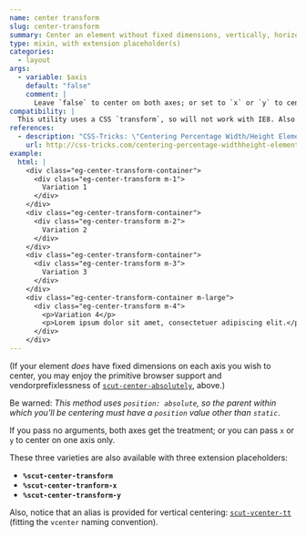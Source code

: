 ```yaml
---
name: center transform
slug: center-transform
summary: Center an element without fixed dimensions, vertically, horizontally, or both ways, via CSS `transform`.
type: mixin, with extension placeholder(s)
categories:
  - layout
args:
  - variable: $axis
    default: "false"
    comment: |
      Leave `false` to center on both axes; or set to `x` or `y` to center on one axis only.
compatibility: |
  This utility uses a CSS `transform`, so will not work with IE8. Also note that `transform` requires vendor prefixes, which are included in the utility.
references:
  - description: "CSS-Tricks: \"Centering Percentage Width/Height Elements\""
    url: http://css-tricks.com/centering-percentage-widthheight-elements/
example:
  html: |
    <div class="eg-center-transform-container">
      <div class="eg-center-transform m-1">
        Variation 1
      </div>
    </div>
    <div class="eg-center-transform-container">
      <div class="eg-center-transform m-2">
        Variation 2
      </div>
    </div>
    <div class="eg-center-transform-container">
      <div class="eg-center-transform m-3">
        Variation 3
      </div>
    </div>
    <div class="eg-center-transform-container m-large">
      <div class="eg-center-transform m-4">
        <p>Variation 4</p>
        <p>Lorem ipsum dolor sit amet, consectetuer adipiscing elit.</p>
      </div>
    </div>
---
```


(If your element *does* have fixed dimensions on each axis you wish to center, you may enjoy the primitive browser support and vendorprefixlessness of <a href="#center_absolutely">`scut-center-absolutely`</a>, above.)

Be warned: *This method uses `position: absolute`, so the parent within which you'll be centering must have a `position` value other than `static`*.

If you pass no arguments, both axes get the treatment; or you can pass `x` or `y` to center on one axis only.

These three varieties are also available with three extension placeholders:

- **`%scut-center-transform`**
- **`%scut-center-tranform-x`**
- **`%scut-center-transform-y`**

Also, notice that an alias is provided for vertical centering: <a href="#v-center_transform">`scut-vcenter-tt`</a> (fitting the `vcenter` naming convention).